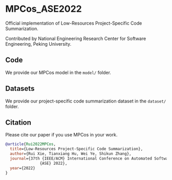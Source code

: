 # MPCos_ASE2022

Official implementation of Low-Resources Project-Specific Code Summarization.

Contributed by National Engineering Research Center for Software Engineering, Peking University.

## Code

We provide our MPCos model in the `model/` folder.

## Datasets

We provide our project-specific code summarization dataset in the `dataset/` folder.

## Citation

Please cite our paper if you use MPCos in your work.

```bibtex
@article{Rui2022MPCos,
  title={Low-Resources Project-Specific Code Summarization},
  author={Rui Xie, Tianxiang Hu, Wei Ye, Shikun Zhang},
  journal={37th {IEEE/ACM} International Conference on Automated Software Engineering,
               {ASE} 2022},
  year={2022}
}
```